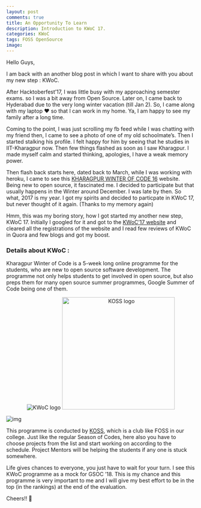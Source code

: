 ```yaml
---
layout: post
comments: true
title: An Opportunity To Learn
description: Introduction to KWoC 17.
categories: KWoC
tags: FOSS OpenSource
image:
---
```

Hello Guys,

I am back with an another blog post in which I want to share with you about my new step : KWoC.

After Hacktoberfest’17, I was little busy with my approaching semester exams. so I was a bit away from Open Source. Later on, I came back to Hyderabad due to the very long winter vacation (till Jan 2). So, I came along with my laptop ❤ so that I can work in my home. Ya, I am happy to see my family after a long time.

Coming to the point, I was just scrolling my fb feed while I was chatting with my friend then, I came to see a photo of one of my old schoolmate’s. Then I started stalking his profile. I felt happy for him by seeing that he studies in IIT-Kharagpur now. Then few things flashed as soon as I saw Kharagpur. I made myself calm and started thinking, apologies, I have a weak memory power.

Then flash back starts here, dated back to March, while I was working with heroku, I came to see this [KHARAGPUR WINTER OF CODE 16](http://kwoc.herokuapp.com/) website. Being new to open source, it fascinated me. I decided to participate but that usually happens in the Winter around December. I was late by then. So what, 2017 is my year. I got my spirits and decided to particpate in KWoC 17, but never thought of it again. (Thanks to my memory again)

Hmm, this was my boring story, how I got started my another new step, KWoC 17. Initially I googled for it and got to the [KWoC’17 website](https://kwoc.kossiitkgp.in/) and cleared all the registrations of the website and I read few reviews of KWoC in Quora and few blogs and got my boost.

### Details about KWoC :

Kharagpur Winter of Code is a 5-week long online programme for the students, who are new to open source software development. The programme not only helps students to get involved in open source, but also preps them for many open source summer programmes, Google Summer of Code being one of them.

<p align="center">
  <img title="KWoC logo" src="/blog/public/img/kwoc-intro/kwoc-intro1.png">
  <img title="KOSS logo" src="/blog/public/img/kwoc-intro/kwoc-intro2.png" width="300" height="300">
</p>

![img](/blog/public/img/kwoc-intro/kwoc0.png "Kharagpur Winter of Code 17")

This programme is conducted by [KOSS](https://kossiitkgp.in/), which is a club like FOSS in our college. Just like the regular Season of Codes, here also you have to choose projects from the list and start working on according to the schedule. Project Mentors will be helping the students if any one is stuck somewhere.

Life gives chances to everyone, you just have to wait for your turn. I see this KWoC programme as a mock for GSOC ’18. This is my chance and this programme is very important to me and I will give my best effort to be in the top (in the rankings) at the end of the evaluation.

Cheers!! 🙂
